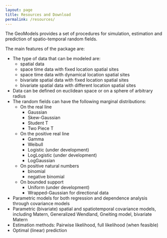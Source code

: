 ```yaml
---
layout: page
title: Resources and Download
permalink: /resources/
---
```

<figure class="ampstart-image-with-heading  m0 relative mb4">
<amp-img src="{{ site.baseurl }}assets/images/about.jpg" width="600" height="400" layout="responsive" alt="" class="mb3"></amp-img>
<figcaption class="absolute right-0 bottom-0 left-0">
</figcaption>
</figure>

The GeoModels provides a set of procedures for simulation,  estimation  and prediction of spatio-temporal random fields.


The main features of the package are:


* The type of data that can be modeled are:
    *   spatial data
    *   space time data with fixed location spatial sites
    *   space time data with dynamical location spatial sites
    *   bivariate spatial data with fixed location spatial sites
    *   bivariate spatial data with different location spatial sites
* Data can be defined on euclidean space or on a sphere of arbitrary radius
* The random fields can have the following marginal distributions:
    *   On the real line
        *   Gaussian
        *   Skew-Gaussian
        *   Student T
        *   Two Piece T
    *   On the positive real line
        *   Gamma
        *   Weibull
        *   Logistic (under development)
        *   LogLogistic (under development)
        *   LogGaussian
    *   On positive natural numbers
        *   binomial
        *   negative binomial
    *   On bounded support
        *   Uniform  (under development)
        *   Wrapped-Gaussian for directional data
* Parametric models for both regression and dependence analysis through covariance models
* Parametric (bivariate) spatial and   spatiotemporal covariance models, including Matern, Generalized Wendland, Gneiting model, bivariate Matern
* Estimation methods:  Pairwise likelihood,  full likelihood  (when feasible)
* Optimal (linear) prediction
